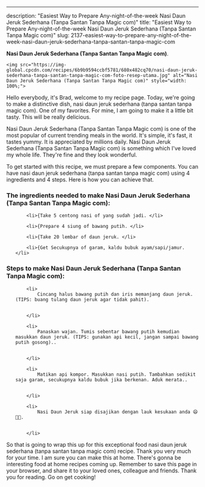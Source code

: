 ---
description: "Easiest Way to Prepare Any-night-of-the-week Nasi Daun Jeruk Sederhana (Tanpa Santan Tanpa Magic com)"
title: "Easiest Way to Prepare Any-night-of-the-week Nasi Daun Jeruk Sederhana (Tanpa Santan Tanpa Magic com)"
slug: 2137-easiest-way-to-prepare-any-night-of-the-week-nasi-daun-jeruk-sederhana-tanpa-santan-tanpa-magic-com

<p>
	<strong>Nasi Daun Jeruk Sederhana (Tanpa Santan Tanpa Magic com)</strong>. 
	
</p>
<p>
	
	<img src="https://img-global.cpcdn.com/recipes/6b9b9594ccbf5781/680x482cq70/nasi-daun-jeruk-sederhana-tanpa-santan-tanpa-magic-com-foto-resep-utama.jpg" alt="Nasi Daun Jeruk Sederhana (Tanpa Santan Tanpa Magic com)" style="width: 100%;">
	
	
</p>
<p>
	Hello everybody, it's Brad, welcome to my recipe page. Today, we're going to make a distinctive dish, nasi daun jeruk sederhana (tanpa santan tanpa magic com). One of my favorites. For mine, I am going to make it a little bit tasty. This will be really delicious.
</p>
	
<p>
	Nasi Daun Jeruk Sederhana (Tanpa Santan Tanpa Magic com) is one of the most popular of current trending meals in the world. It's simple, it's fast, it tastes yummy. It is appreciated by millions daily. Nasi Daun Jeruk Sederhana (Tanpa Santan Tanpa Magic com) is something which I've loved my whole life. They're fine and they look wonderful.
</p>
<p>
	
</p>

<p>
To get started with this recipe, we must prepare a few components. You can have nasi daun jeruk sederhana (tanpa santan tanpa magic com) using 4 ingredients and 4 steps. Here is how you can achieve that.
</p>

<h3>The ingredients needed to make Nasi Daun Jeruk Sederhana (Tanpa Santan Tanpa Magic com):</h3>

<ol>
	
		<li>{Take 5 centong nasi of yang sudah jadi. </li>
	
		<li>{Prepare 4 siung of bawang putih. </li>
	
		<li>{Take 20 lembar of daun jeruk. </li>
	
		<li>{Get Secukupnya of garam, kaldu bubuk ayam/sapi/jamur. </li>
	
</ol>
<p>
	
</p>

<h3>Steps to make Nasi Daun Jeruk Sederhana (Tanpa Santan Tanpa Magic com):</h3>

<ol>
	
		<li>
			Cincang halus bawang putih dan iris memanjang daun jeruk. (TIPS: buang tulang daun jeruk agar tidak pahit).
			
			
		</li>
	
		<li>
			Panaskan wajan. Tumis sebentar bawang putih kemudian masukkan daun jeruk. (TIPS: gunakan api kecil, jangan sampai bawang putih gosong)..
			
			
		</li>
	
		<li>
			Matikan api kompor. Masukkan nasi putih. Tambahkan sedikit saja garam, secukupnya kaldu bubuk jika berkenan. Aduk merata..
			
			
		</li>
	
		<li>
			Nasi Daun Jeruk siap disajikan dengan lauk kesukaan anda 😄👍🏻.
			
			
		</li>
	
</ol>

<p>
	
</p>

<p>
	So that is going to wrap this up for this exceptional food nasi daun jeruk sederhana (tanpa santan tanpa magic com) recipe. Thank you very much for your time. I am sure you can make this at home. There's gonna be interesting food at home recipes coming up. Remember to save this page in your browser, and share it to your loved ones, colleague and friends. Thank you for reading. Go on get cooking!
</p>
